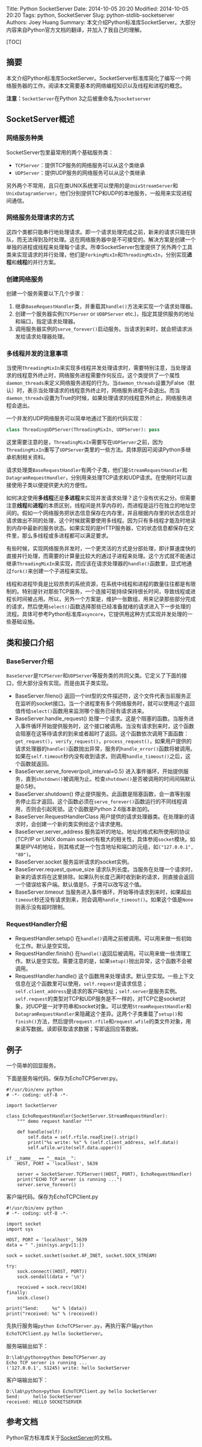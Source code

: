 Title: Python SocketServer
Date: 2014-10-05 20:20
Modified: 2014-10-05 20:20
Tags: python, SocketServer
Slug: python-stdlib-socketserver
Authors: Joey Huang
Summary: 本文介绍Python标准库SocketServer。大部分内容来自Python官方文档的翻译，并加入了我自己的理解。

[TOC]

## 摘要

本文介绍Python标准库SocketServer。SocketServer标准库简化了编写一个网络服务器的工作。阅读本文需要基本的网络编程知识以及线程和进程的概念。

**注意：**`SocketServer`在Python 3之后被重命名为`socketserver`

## SocketServer概述

### 网络服务种类
SocketServer包里最常用的两个基础服务类：

* `TCPServer`：提供TCP服务的网络服务可以从这个类继承
* `UDPServer`：提供UDP服务的网络服务可以从这个类继承

另外两个不常用，且只在类UNIX系统里可以使用的是`UnixStreamServer`和`UnixDatagramServer`，他们分别提供TCP和UDP的本地服务，一般用来实现进程间通信。

### 网络服务处理请求的方式
这四个类都只能串行地处理请求。即一个请求处理完成之前，新来的请求只能在排队，而无法得到及时处理。这在网络服务器中是不可接受的。解决方案是创建一个单独的进程或线程来处理每个请求。所幸SocketServer包里提供了另外两个工具类来实现请求的并行处理，他们是`ForkingMixIn`和`ThreadingMixIn`，分别实现**进程**和**线程**的并行方案。

### 创建网络服务
创建一个服务需要以下几个步骤：

1. 继承`BaseRequestHandler`类，并重载其`handle()`方法来实现一个请求处理器。
2. 创建一个服务器实例(`TCPServer` or `UDBPServer` etc.)，指定其提供服务的地址和端口，指定请求处理器。
3. 调用服务器实例的`serve_forever()`启动服务。当请求到来时，就会把请求派发给请求处理器处理。

### 多线程并发的注意事项

当使用`ThreadingMixIn`来实现多线程并发处理请求时，需要特别注意，当处理请求的线程意外终止时，网络服务进程需要作何反应。这个类提供了一个属性`daemon_threads`来定义网络服务进程的行为。当`daemon_threads`设置为False（默认）时，表示当处理请求的线程意外终止时，网络服务进程不会退出。而当`daemon_threads`设置为True的时候，如果处理请求的线程意外终止，网络服务进程会退出。

一个并发的UDP网络服务可以简单地通过下面的代码实现：
```python
class ThreadingUDPServer(ThreadingMixIn, UDPServer): pass
```
这里需要注意的是，`ThreadingMixIn`需要写在`UDPServer`之前，因为`ThreadingMixIn`重写了`UDPServer`类里的一些方法。具体原因可阅读Python多继承机制相关资料。

请求处理类`BaseRequestHandler`有两个子类，他们是`StreamRequestHandler`和`DatagramRequestHandler`，分别用来处理TCP请求和UDP请求。在使用时可以直接使用子类以便提供更大的方便性。

如何决定使用**多线程**还是**多进程**来实现并发请求处理？这个没有优劣之分。但需要注意**线程**和**进程**的本质区别，线程间是共享内存的，而进程是运行在独立的地址空间的。假如一个网络服务把状态信息保存在内存里，并且根据内存里的状态信息对请求做出不同的处理，这个时候就需要使用多线程。因为只有多线程才能及时地读到内存中最新的服务状态。如果实现的是HTTP服务器，它的状态信息都保存在文件里，那么多线程或多进程都可以满足要求。

有些时候，实现网络服务并发时，一个更灵活的方式是分部处理，即计算速度快的直接并行处理，而需要的计算量比较大的通过子进程来处理。这个方式就不能通过继承`ThreadingMixIn`来实现，而应该在请求处理器的`handle()`函数里，显式地通过`fork()`来创建一个子进程来实现。

线程和进程毕竟是比较昂贵的系统资源，在系统中线程和进程的数量往往都是有限制的。特别是针对那些TCP服务，一个连接可能持续保持很长时间，导致线程或进程长时间被占用。所以，另外一个方案是，维护一张数组，用来记录那些部分完成的请求，然后使用`select()`函数选择那些已经准备就绪的请求进入下一步处理的流程。具体可参考Python标准库`asyncore`，它提供用这种方式实现并发处理的一些基础设施。

## 类和接口介绍

### BaseServer介绍

`BaseServer`是`TCPServer`和`UDPServer`等服务类的共同父类。它定义了下面的接口，但大部分没有实现。而是由其子类实现。

* BaseServer.fileno()
  返回一个int型的文件描述符，这个文件代表当前服务正在监听的socket接口。当一个进程里有多个网络服务时，就可以使用这个返回值传给`select()`函数用来监测哪个服务已经有请求进来。
* BaseServer.handle_request()
  处理一个请求。这是个阻塞的函数。当服务进入事件循环开始提供服务时，这个接口被调用。当没有请求到来时，这个函数会阻塞在这等待请求的到来或者超时了返回。这个函数依次调用下面函数：`get_request()`，`verify_request()`，`process_request()`，如果用户提供的请求处理器的`handle()`函数抛出异常，服务的`handle_error()`函数将被调用。如果在`self.timeout`秒内没有收到请求，则调用`handle_timeout()`之后，这个函数就返回。
* BaseServer.serve_forever(poll_interval=0.5)
  进入事件循环，开始提供服务，直到`shutdown()`被调用为止。检查`shutdown()`是否被调用的时间间隔默认是0.5秒。
* BaseServer.shutdown()
  停止提供服务。此函数是阻塞函数，会一直等到服务停止后才返回。这个函数必须在`serve_forever()`函数运行的不同线程调用，否则会引起死锁。这个函数是Python 2.6版本新加的。
* BaseServer.RequestHandlerClass
  用户提供的请求处理器类。在处理新的请求时，会创建一个新的类实例给这个请求使用。
* BaseServer.server_address
  服务监听的地址。地址的格式和所使用的协议(TCP/IP or UNIX domain socket)有极大的相关性，具体参阅`socket`模块。如果是IPV4的地址，则其格式是一个包含地址和端口的元组，如`("127.0.0.1", "80")`。
* BaseServer.socket
  服务监听请求的socket实例。
* BaseServer.request_queue_size
  请求队列长度。当服务在处理一个请求时，新来的请求将在这里排除。如果队列长度己满时收到新的请求，则直接会返回一个错误给客户端。默认值是5，子类可以改写这个值。
* BaseServer.timeout
  当服务进入事件循环，开始等待请求到来时，如果超出`timeout`秒还没有请求到来，则会调用`handle_timeout()`。如果这个值是`None`则表示没有超时限制。

### RequestHandler介绍

* RequestHandler.setup()
  在`handle()`调用之前被调用。可以用来做一些初始化工作。默认是空实现。
* RequestHandler.finish()
  在`handle()`返回后被调用。可以用来做一些清理工作。默认是空实现。需要注意的是，如果`setup()`抛出异常，这个函数不会被调用。
* RequestHandler.handle()
  这个函数用来处理请求。默认空实现。一些上下文信息在这个函数里可以使用，`self.request`是请求信息；`self.client_address`是请求的客户端地址；`self.server`是服务实例。`self.request`的类型对TCP和UDP服务是不一样的，对TCP它是socket对象，对UDP是一对字符串和socket对象。可以使用`StreamRequestHandler`和`DatagramRequestHandler`来隐藏这个差异。这两个子类重载了`setup()`和`finish()`方法，然后提供`request.rfile`和`request.wfile`的类文件对象，用来读写数据。读即获取请求数据；写即返回应答数据。

## 例子

一个简单的回显服务。

下面是服务端代码。保存为EchoTCPServer.py。

    #!/usr/bin/env python
    # -*- coding: utf-8 -*-

    import SocketServer

    class EchoRequestHandler(SocketServer.StreamRequestHandler):
        """ demo request handler """

        def handle(self):
            self.data = self.rfile.readline().strip()
            print("%s write: %s" % (self.client_address, self.data))
            self.wfile.write(self.data.upper())

    if __name__ == "__main__":
        HOST, PORT = 'localhost', 5639

        server = SocketServer.TCPServer((HOST, PORT), EchoRequestHandler)
        print("ECHO TCP server is running ...")
        server.serve_forever()


客户端代码。保存为EchoTCPClient.py

    #!/usr/bin/env python
    # -*- coding: utf-8 -*-

    import socket
    import sys

    HOST, PORT = 'localhost', 5639
    data = " ".join(sys.argv[1:])

    sock = socket.socket(socket.AF_INET, socket.SOCK_STREAM)

    try:
        sock.connect((HOST, PORT))
        sock.sendall(data + '\n')

        received = sock.recv(1024)
    finally:
        sock.close()

    print("Send:     %s" % (data))
    print("received: %s" % (received))

先执行服务端`python EchoTCPServer.py`，再执行客户端`python EchoTCPClient.py hello SocketServer`。

服务端输出如下：
```text
D:\lab\python>python DemoTCPServer.py
Echo TCP server is running ...
('127.0.0.1', 51245) write: hello SocketServer
```
客户端输出如下：
```text
D:\lab\python>python EchoTCPClient.py hello SocketServer
Send:     hello SocketServer
received: HELLO SOCKETSERVER
```

## 参考文档

Python官方标准库关于[SocketServer][1]的文档。

[1]: https://docs.python.org/2/library/socketserver.html
